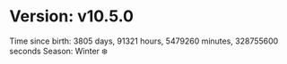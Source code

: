 # Version: v10.5.0
Time since birth: 3805 days, 91321 hours, 5479260 minutes, 328755600 seconds
Season: Winter ❄️
